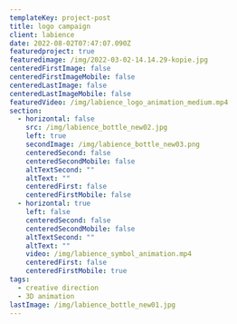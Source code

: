 ```yaml
---
templateKey: project-post
title: logo campaign
client: labience
date: 2022-08-02T07:47:07.090Z
featuredproject: true
featuredimage: /img/2022-03-02-14.14.29-kopie.jpg
centeredFirstImage: false
centeredFirstImageMobile: false
centeredLastImage: false
centeredLastImageMobile: false
featuredVideo: /img/labience_logo_animation_medium.mp4
section:
  - horizontal: false
    src: /img/labience_bottle_new02.jpg
    left: true
    secondImage: /img/labience_bottle_new03.png
    centeredSecond: false
    centeredSecondMobile: false
    altTextSecond: ""
    altText: ""
    centeredFirst: false
    centeredFirstMobile: false
  - horizontal: true
    left: false
    centeredSecond: false
    centeredSecondMobile: false
    altTextSecond: ""
    altText: ""
    video: /img/labience_symbol_animation.mp4
    centeredFirst: false
    centeredFirstMobile: true
tags:
  - creative direction
  - 3D animation
lastImage: /img/labience_bottle_new01.jpg
---
```

